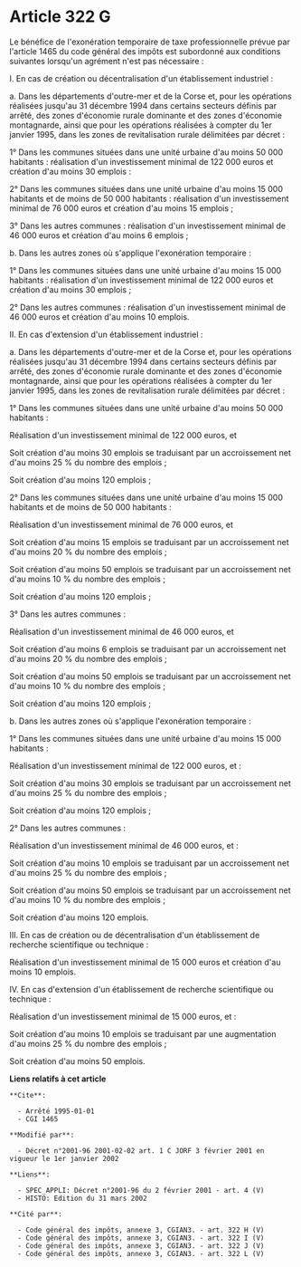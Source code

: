 # Article 322 G

Le bénéfice de l'exonération temporaire de taxe professionnelle prévue par l'article 1465 du code général des impôts est
subordonné aux conditions suivantes lorsqu'un agrément n'est pas nécessaire :

I. En cas de création ou décentralisation d'un établissement industriel :

a. Dans les départements d'outre-mer et de la Corse et, pour les opérations réalisées jusqu'au 31 décembre 1994 dans certains
secteurs définis par arrêté, des zones d'économie rurale dominante et des zones d'économie montagnarde, ainsi que pour les
opérations réalisées à compter du 1er janvier 1995, dans les zones de revitalisation rurale délimitées par décret :

1° Dans les communes situées dans une unité urbaine d'au moins 50 000 habitants : réalisation d'un investissement minimal de
122 000 euros et création d'au moins 30 emplois :

2° Dans les communes situées dans une unité urbaine d'au moins 15 000 habitants et de moins de 50 000 habitants : réalisation
d'un investissement minimal de 76 000 euros et création d'au moins 15 emplois ;

3° Dans les autres communes : réalisation d'un investissement minimal de 46 000 euros et création d'au moins 6 emplois ;

b. Dans les autres zones où s'applique l'exonération temporaire :

1° Dans les communes situées dans une unité urbaine d'au moins 15 000 habitants : réalisation d'un investissement minimal de
122 000 euros et création d'au moins 30 emplois ; 

2° Dans les autres communes : réalisation d'un investissement minimal de 46 000 euros et création d'au moins 10 emplois. 

II. En cas d'extension d'un établissement industriel : 

a. Dans les départements d'outre-mer et de la Corse et, pour les opérations réalisées jusqu'au 31 décembre 1994 dans certains
secteurs définis par arrêté, des zones d'économie rurale dominante et des zones d'économie montagnarde, ainsi que pour les
opérations réalisées à compter du 1er janvier 1995, dans les zones de revitalisation rurale délimitées par décret :

1° Dans les communes situées dans une unité urbaine d'au moins 50 000 habitants : 

Réalisation d'un investissement minimal de 122 000 euros, et

Soit création d'au moins 30 emplois se traduisant par un accroissement net d'au moins 25 % du nombre des emplois ; 

Soit création d'au moins 120 emplois ; 

2° Dans les communes situées dans une unité urbaine d'au moins 15 000 habitants et de moins de 50 000 habitants :

Réalisation d'un investissement minimal de 76 000 euros, et

Soit création d'au moins 15 emplois se traduisant par un accroissement net d'au moins 20 % du nombre des emplois ; 

Soit création d'au moins 50 emplois se traduisant par un accroissement net d'au moins 10 % du nombre des emplois ; 

Soit création d'au moins 120 emplois ; 

3° Dans les autres communes :

Réalisation d'un investissement minimal de 46 000 euros, et

Soit création d'au moins 6 emplois se traduisant par un accroissement net d'au moins 20 % du nombre des emplois ; 

Soit création d'au moins 50 emplois se traduisant par un accroissement net d'au moins 10 % du nombre des emplois ; 

Soit création d'au moins 120 emplois ; 

b. Dans les autres zones où s'applique l'exonération temporaire :

1° Dans les communes situées dans une unité urbaine d'au moins 15 000 habitants : 

Réalisation d'un investissement minimal de 122 000 euros, et :

Soit création d'au moins 30 emplois se traduisant par un accroissement net d'au moins 25 % du nombre des emplois ; 

Soit création d'au moins 120 emplois ; 

2° Dans les autres communes :

Réalisation d'un investissement minimal de 46 000 euros, et :

Soit création d'au moins 10 emplois se traduisant par un accroissement net d'au moins 25 % du nombre des emplois ; 

Soit création d'au moins 50 emplois se traduisant par un accroissement net d'au moins 10 % du nombre des emplois ;

Soit création d'au moins 120 emplois. 

III. En cas de création ou de décentralisation d'un établissement de recherche scientifique ou technique : 

Réalisation d'un investissement minimal de 15 000 euros et création d'au moins 10 emplois. 

IV. En cas d'extension d'un établissement de recherche scientifique ou technique : 

Réalisation d'un investissement minimal de 15 000 euros, et :

Soit création d'au moins 10 emplois se traduisant par une augmentation d'au moins 25 % du nombre des emplois ; 

Soit création d'au moins 50 emplois.

**Liens relatifs à cet article**

	**Cite**:

	  - Arrêté 1995-01-01
	  - CGI 1465

	**Modifié par**:

	  - Décret n°2001-96 2001-02-02 art. 1 C JORF 3 février 2001 en vigueur le 1er janvier 2002

	**Liens**:

	  - SPEC_APPLI: Décret n°2001-96 du 2 février 2001 - art. 4 (V)
	  - HISTO: Edition du 31 mars 2002

	**Cité par**:

	  - Code général des impôts, annexe 3, CGIAN3. - art. 322 H (V)
	  - Code général des impôts, annexe 3, CGIAN3. - art. 322 I (V)
	  - Code général des impôts, annexe 3, CGIAN3. - art. 322 J (V)
	  - Code général des impôts, annexe 3, CGIAN3. - art. 322 L (V)
